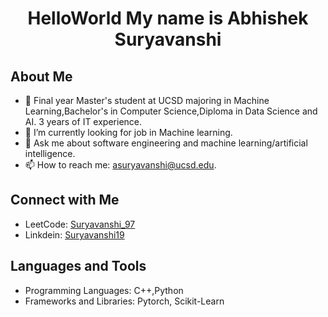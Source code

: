 # <p align="center">HelloWorld My name is Abhishek Suryavanshi</p>

## About Me
- 🔭 Final year Master's student at UCSD majoring in Machine Learning,Bachelor's in Computer Science,Diploma in Data Science and AI. 3 years of IT experience.
- 🤝 I’m currently looking for job in Machine learning.
- 💬 Ask me about software engineering and machine learning/artificial intelligence.
- 📫 How to reach me: asuryavanshi@ucsd.edu.


## Connect with Me
- LeetCode: [Suryavanshi_97](https://leetcode.com/Suryavanshi_97/)
- Linkdein: [Suryavanshi19](https://www.linkedin.com/in/suryavanshi18/)

## Languages and Tools
- Programming Languages: C++,Python
- Frameworks and Libraries: Pytorch, Scikit-Learn


